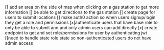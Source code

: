 [] add an area on the side of map when clicking on a gas station to get more information
[] be able to get directions to the gas station
[] create page for users to submit locations
[] make auth0 action so when users signup/login they get a role and permissions
[x]authenticate users that have base role to only be able to submit and and only admin users can add directly
[x] create endpoint to get and set role/permissions for user by authenticating jwt
[]need to handle state role state so non-authenticated users do not have admin access
